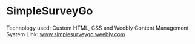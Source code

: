 # SimpleSurveyGo
Technology used: Custom HTML, CSS and Weebly Content Management System
Link: www.simplesurveygo.weebly.com
